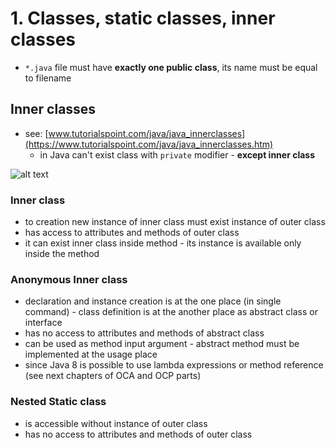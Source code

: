 # 1. Classes, static classes, inner classes #
* `*.java` file must have **exactly one public class**, its name must be equal to filename

## Inner classes ##
* see: [www.tutorialspoint.com/java/java_innerclasses](https://www.tutorialspoint.com/java/java_innerclasses.htm)
  * in Java can't exist class with `private` modifier - **except inner class**

![alt text](https://www.tutorialspoint.com/java/images/inner_classes.jpg)

### Inner class ###
* to creation new instance of inner class must exist instance of outer class
* has access to attributes and methods of outer class
* it can exist inner class inside method - its instance is available only inside the method

### Anonymous Inner class ###
* declaration and instance creation is at the one place (in single command) - class definition 
is at the another place as abstract class or interface
* has no access to attributes and methods of abstract class
* can be used as method input argument - abstract method must be implemented at the usage place
* since Java 8 is possible to use lambda expressions or method reference (see next chapters of OCA and OCP parts)

### Nested Static class ###
* is accessible without instance of outer class
* has no access to attributes and methods of outer class